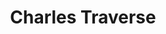 ---
title: Charles Traverse
position: Undergraduate Researcher
layout: default
contact:
publications: 
image: /images/user-icon.svg
group: undergrad
year-start: 2005
year-end: 2009
present-position: PhD from UT-Austin, Analyst for Wayfair
---